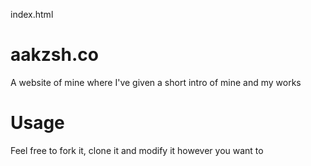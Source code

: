 index.html

# aakzsh.co
A website of mine where I've given a short intro of mine and my works

# Usage
Feel free to fork it, clone it and modify it however you want to

